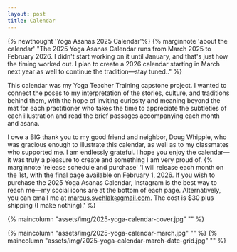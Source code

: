 ```yaml
---
layout: post
title: Calendar
---
```

{% newthought 'Yoga Asanas 2025 Calendar'%}
{% marginnote 'about the calendar' "The 2025 Yoga Asanas Calendar runs from March 2025 to February 2026. I didn't start working on it until January, and that's just how the timing worked out. I plan to create a 2026 calendar starting in March next year as well to continue the tradition—stay tuned.." %}

This calendar was my Yoga Teacher Training capstone project. I wanted to connect the poses to my interpretation of the stories, culture, and traditions behind them, with the hope of inviting curiosity and meaning beyond the mat for each practitioner who takes the time to appreciate the subtleties of each illustration and read the brief passages accompanying each month and asana.

I owe a BIG thank you to my good friend and neighbor, Doug Whipple, who was gracious enough to illustrate this calendar, as well as to my classmates who supported me. I am endlessly grateful. I hope you enjoy the calendar—it was truly a pleasure to create and something I am very proud of.
{% marginnote 'release schedule and purchase' 'I will release each month on the 1st, with the final page available on February 1, 2026. If you wish to purchase the 2025 Yoga Asanas Calendar, Instagram is the best way to reach me—my social icons are at the bottom of each page. Alternatively, you can email me at marcus.svehlak@gmail.com. The cost is $30 plus shipping (I make nothing).' %}


{% maincolumn "assets/img/2025-yoga-calendar-cover.jpg" "" %}

{% maincolumn "assets/img/2025-yoga-calendar-march.jpg" "" %}
{% maincolumn "assets/img/2025-yoga-calendar-march-date-grid.jpg" "" %}

